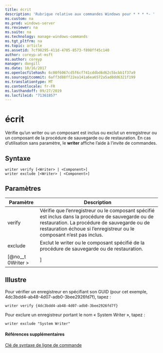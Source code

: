 ```yaml
---
title: écrit
description: 'Rubrique relative aux commandes Windows pour * * * *- '
ms.custom: na
ms.prod: windows-server
ms.reviewer: na
ms.suite: na
ms.technology: manage-windows-commands
ms.tgt_pltfrm: na
ms.topic: article
ms.assetid: 7cf98295-411d-4705-8573-f898ff45c140
author: coreyp-at-msft
ms.author: coreyp
manager: dongill
ms.date: 10/16/2017
ms.openlocfilehash: 6c00f6067cd5f6cf741cddbd6d62c5bcbb1f37a9
ms.sourcegitcommit: 6aff3d88ff22ea141a6ea6572a5ad8dd6321f199
ms.translationtype: MT
ms.contentlocale: fr-FR
ms.lasthandoff: 09/27/2019
ms.locfileid: "71361857"
---
```

# <a name="writer"></a>écrit



Vérifie qu’un writer ou un composant est inclus ou exclut un enregistreur ou un composant de la procédure de sauvegarde ou de restauration. En cas d’utilisation sans paramètre, le **writer** affiche l’aide à l’invite de commandes.

## <a name="syntax"></a>Syntaxe

```
writer verify [<Writer> | <Component>]
writer exclude [<Writer> | <Component>]
```

## <a name="parameters"></a>Paramètres

| Paramètre  |                                                                                      Description                                                                                      |
|------------|---------------------------------------------------------------------------------------------------------------------------------------------------------------------------------------|
|   verify   | Vérifie que l’enregistreur ou le composant spécifié est inclus dans la procédure de sauvegarde ou de restauration. La procédure de sauvegarde ou de restauration échoue si l’enregistreur ou le composant n’est pas inclus. |
|  exclude   |                                                   Exclut le writer ou le composant spécifié de la procédure de sauvegarde ou de restauration.                                                    |
| [@no__t 0Writer > |                                                                                     <Component>]                                                                                      |

## <a name="BKMK_examples"></a>Illustre

Pour vérifier un enregistreur en spécifiant son GUID (pour cet exemple, 4dc3bdd4-ab48-4d07-adb0-3bee2926fd7f), tapez :
```
writer verify {4dc3bdd4-ab48-4d07-adb0-3bee2926fd7f}
```
Pour exclure un enregistreur portant le nom « System Writer », tapez :
```
writer exclude "System Writer"
```

#### <a name="additional-references"></a>Références supplémentaires

[Clé de syntaxe de ligne de commande](command-line-syntax-key.md)